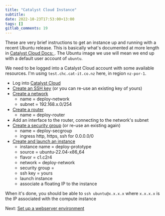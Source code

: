 ```yaml
---
title: "Catalyst Cloud Instance"
subtitle: 
date: 2022-10-23T17:53:00+13:00
tags: []
gitlab_comments: 19
---
```


These are very brief instructions to get an instance up and running with a recent Ubuntu release. This is basically what's documented at more length in [Catalyst Cloud Docs: ](https://docs.catalystcloud.nz/first-instance/overview.html). The Ubuntu image we use will mean we end up with a default user account of `ubuntu`.

We need to be logged into a Catalyst Cloud account with some available resources. I'm using `test.chc.cat-it.co.nz` here, in region `nz-por-1`.

- Log into [Catalyst Cloud](https://dashboard.cloud.catalyst.net.nz/project/)
- [Create an SSH key](https://dashboard.cloud.catalyst.net.nz/project/key_pairs) (or you can re-use an existing key of yours) 
- [Create a network](https://dashboard.cloud.catalyst.net.nz/project/networks/)
	- name = deploy-network
	- subnet = 192.168.x.0/254
- [Create a router](https://dashboard.cloud.catalyst.net.nz/project/routers/)
	- name = deploy-router
- Add an interface to the router, connecting to the network's subnet
- [Create a security group](https://dashboard.cloud.catalyst.net.nz/project/security_groups/) (or re-use an existing again)
	- name = deploy-secgroup
	- ingress http, https, ssh for 0.0.0.0/0
- [Create and launch an instance](https://dashboard.cloud.catalyst.net.nz/project/instances/)
	- instance name = deploy-prototype
	- source = ubuntu-22.04-x86_64
	- flavor = c1.c2r4
	- network = deploy-network
	- security group = 
	- ssh key = yours
	- launch instance
    - associate a floating IP to the instance

When it's done, you should be able to `ssh ubuntu@x.x.x.x` where `x.x.x.x` is the IP associated with the compute instance

Next: [Set up a webserver environment](/post/2022-10-23-lemp-stack)
